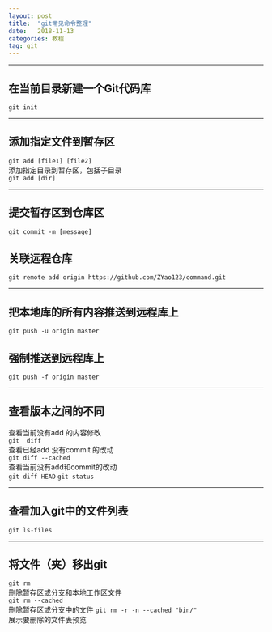 ```yaml
---
layout: post
title:  "git常见命令整理"
date:   2018-11-13
categories: 教程
tag: git
---
```


---
## 在当前目录新建一个Git代码库  
`git init`

---
## 添加指定文件到暂存区
`git add [file1] [file2]`  
添加指定目录到暂存区，包括子目录  
`git add [dir]`

---
## 提交暂存区到仓库区
`git commit -m [message]`

## 关联远程仓库
`git remote add origin https://github.com/ZYao123/command.git`

---
## 把本地库的所有内容推送到远程库上
`git push -u origin master`

## 强制推送到远程库上
`git push -f origin master`

---
## 查看版本之间的不同  
查看当前没有add 的内容修改  
`git  diff`  
查看已经add 没有commit 的改动  
`git diff --cached`  
查看当前没有add和commit的改动  
`git diff HEAD` 
`git status` 

---
## 查看加入git中的文件列表  
`git ls-files`  

---
## 将文件（夹）移出git
`git rm`  
删除暂存区或分支和本地工作区文件  
`git rm --cached`    
删除暂存区或分支中的文件
`git rm -r -n --cached "bin/"`  
展示要删除的文件表预览